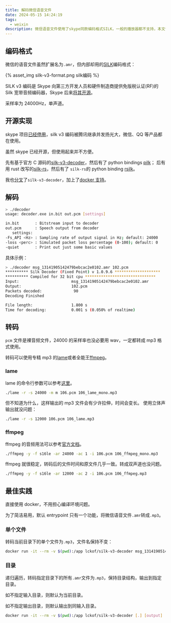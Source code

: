 ```yaml
---
title: 解码微信语音文件
date: 2024-05-15 14:24:19
tags:
  - weixin
description: 微信语音文件使用了skype同款编码格式SILK，一般的播放器都不支持，本文讨论一下如何解码。
---
```


## 编码格式

微信的语音文件虽然扩展名为`.amr`，但内部却用的[SILK](https://en.wikipedia.org/wiki/SILK)编码格式：

{% asset_img silk-v3-format.png silk编码 %}

SILK v3 编码是 Skype 向第三方开发人员和硬件制造商提供免版税认证(RF)的 Silk 宽带音频编码器，Skype 后来[将其开源](https://datatracker.ietf.org/doc/html/draft-vos-silk-02)。

采样率为 24000Hz，单声道。

## 开源实现

skype 项目[已经停用](https://learn.microsoft.com/zh-cn/microsoftteams/skype-for-business-online-retirement)，silk v3 编码被腾讯继承并发扬光大，微信、QQ 等产品都在使用。

虽然 skype 已经开源，但使用起来并不方便。

先有基于官方 C 源码的[silk-v3-decoder](https://github.com/kn007/silk-v3-decoder)，然后有了 python bindings [pilk](https://github.com/foyoux/pilk)；
后有用 rust 改写的[silk-rs](https://github.com/lz1998/silk-rs)，然后有了 `silk-rs`的 python binding [rsilk](https://github.com/synodriver/rsilk)。

我也[分叉](https://github.com/suyu0925/silk-v3-decoder)了`silk-v3-decoder`，加上了[docker 支持](https://hub.docker.com/r/lckof/silk-v3-decoder)。

## 解码

```sh
> ./decoder
usage: decoder.exe in.bit out.pcm [settings]

in.bit       : Bitstream input to decoder
out.pcm      : Speech output from decoder
   settings:
-Fs_API <Hz> : Sampling rate of output signal in Hz; default: 24000
-loss <perc> : Simulated packet loss percentage (0-100); default: 0
-quiet       : Print out just some basic values
```

具体示例：

```sh
> ./decoder msg_13141905142479bebcac2e0102.amr 102.pcm
********** Silk Decoder (Fixed Point) v 1.0.9.6 ********************
********** Compiled for 32 bit cpu *******************************
Input:                       msg_13141905142479bebcac2e0102.amr
Output:                      102.pcm
Packets decoded:              90
Decoding Finished

File length:                 1.800 s
Time for decoding:           0.001 s (0.050% of realtime)
```

## 转码

`pcm` 文件是裸音频文件，24000 的采样率也没必要用 wav，一定都转成 mp3 格式使用。

转码可以使用专精 mp3 的[lame](https://ffmpeg.org/)或者全能王[ffmpeg](https://ffmpeg.org/)。

### lame

lame 的命令行参数可以参考[这里](https://svn.code.sf.net/p/lame/svn/trunk/lame/USAGE)。

```sh
./lame -r -s 24000 -m m 106.pcm 106_lame_mono.mp3
```

但不知道为什么，这样输出的 mp3 文件会有少许拉伸，时间会变长。
使用立体声输出就没问题：

```sh
./lame -r -s 12000 106.pcm 106_lame.mp3
```

### ffmpeg

ffmpeg 的音频用法可以参考[官方文档](https://ffmpeg.org/ffmpeg.html#Audio-Options)。

```sh
./ffmpeg -y -f s16le -ar 24000 -ac 1 -i 106.pcm 106_ffmpeg_mono.mp3
```

ffmpeg 就很稳定，转码后的文件时间和原文件几乎一致。转成双声道也没问题。

```sh
./ffmpeg -y -f s16le -ar 12000 -ac 2 -i 106.pcm 106_ffmpeg.mp3
```

## 最佳实践

直接使用 docker，不用担心编译环境问题。

为了简洁易用，默认 entrypoint 只有一个功能，将微信语音文件`.amr`转成`.mp3`。

### 单个文件

转码当前目录下的单个文件为`.mp3`，文件名保持不变：

```sh
docker run -it --rm -v $(pwd):/app lckof/silk-v3-decoder msg_13141905142479bebcac2e0102.amr [102.mp3]
```

### 目录

递归遍历，转码指定目录下的所有`.amr`文件为`.mp3`，保持目录结构，输出到指定目录。

如不指定输入目录，则默认为当前目录。

如不指定输出目录，则默认输出到同输入目录。

```sh
docker run -it --rm -v $(pwd):/app lckof/silk-v3-decoder [.] [output]
```
